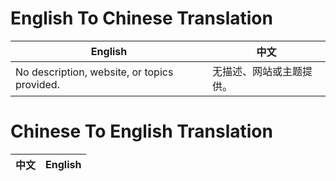 # English To Chinese Translation
| English | 中文 |
|---------|------|
| No description, website, or topics provided. | 无描述、网站或主题提供。 |




# Chinese To English Translation
| 中文 | English |
|------|---------|
